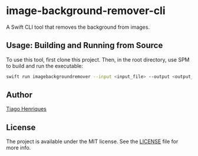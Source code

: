 # image-background-remover-cli

A Swift CLI tool that removes the background from images.

## Usage: Building and Running from Source

To use this tool, first clone this project. Then, in the root directory, use SPM to build and run the executable:

```sh
swift run imagebackgroundremover --input <input_file> --output <output_file>
```

## Author

[Tiago Henriques](https://tiagohenriques.vercel.app/about)

## License

The project is available under the MIT license. See the [LICENSE](./LICENSE) file for more info.
